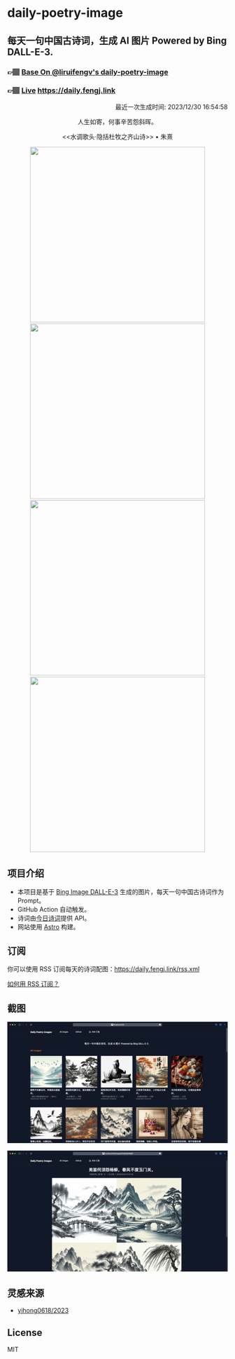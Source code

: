 
# daily-poetry-image

## 每天一句中国古诗词，生成 AI 图片 Powered by Bing DALL-E-3.

### 👉🏽 [Base On @liruifengv's daily-poetry-image](https://github.com/liruifengv/daily-poetry-image)

### 👉🏽 [Live](https://daily.fengj.link) https://daily.fengj.link

<p align="right">
  最近一次生成时间: 2023/12/30 16:54:58
</p>
<p align="center">
人生如寄，何事辛苦怨斜晖。
</p>
<p align="center">
<<水调歌头·隐括杜牧之齐山诗>> • 朱熹
</p>
<p align="center">
<img src="https://tse3.mm.bing.net/th/id/OIG.anluC.rybDDT4HwvjvRH" height="400" width="400" />
<img src="https://tse2.mm.bing.net/th/id/OIG.wIb4SsnhrtUfiAfgLMNO" height="400" width="400" />
<img src="https://tse1.mm.bing.net/th/id/OIG.H1hCXveuJhnfquHwAt.E" height="400" width="400" />
<img src="https://tse3.mm.bing.net/th/id/OIG.w1lftr_HZAvTPsVz_cC3" height="400" width="400" />
</p>

## 项目介绍

-   本项目是基于 [Bing Image DALL-E-3](https://www.bing.com/images/create) 生成的图片，每天一句中国古诗词作为 Prompt。
-   GitHub Action 自动触发。
-   诗词由[今日诗词](https://www.jinrishici.com/)提供 API。
-   网站使用 [Astro](https://astro.build) 构建。

## 订阅

你可以使用 RSS 订阅每天的诗词配图：https://daily.fengj.link/rss.xml

[如何用 RSS 订阅？](https://zhuanlan.zhihu.com/p/55026716)

## 截图

![图片列表](./screenshots/Snipaste_2023-12-28_21-00-26.png)

![图片详情](./screenshots/Snipaste_2023-12-28_21-00-53.png)

## 灵感来源

-   [yihong0618/2023](https://github.com/yihong0618/2023)

## License

MIT
